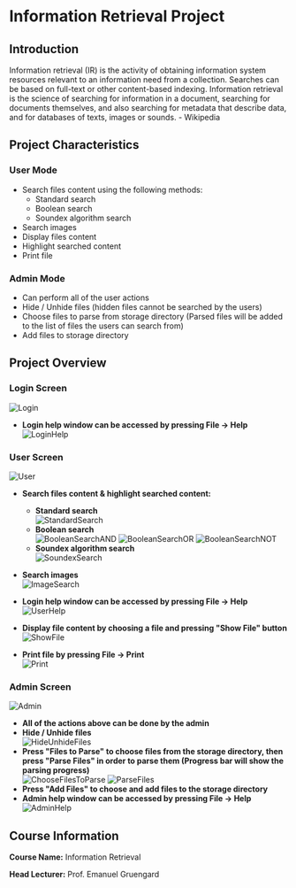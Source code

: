 # Information Retrieval Project

## Introduction

Information retrieval (IR) is the activity of obtaining information system resources relevant to an information need from a collection. Searches can be based on full-text or other content-based indexing. Information retrieval is the science of searching for information in a document, searching for documents themselves, and also searching for metadata that describe data, and for databases of texts, images or sounds. - Wikipedia

## Project Characteristics
### User Mode
- Search files content using the following methods:
  - Standard search
  - Boolean search
  - Soundex algorithm search
- Search images
- Display files content
- Highlight searched content
- Print file

### Admin Mode
- Can perform all of the user actions
- Hide / Unhide files (hidden files cannot be searched by the users)
- Choose files to parse from storage directory (Parsed files will be added to the list of files the users can search from)
- Add files to storage directory

## Project Overview
### Login Screen
![Login](https://user-images.githubusercontent.com/12692788/56161981-97247d80-5fd3-11e9-9b30-3ec73d81dfa5.jpg)

- **Login help window can be accessed by pressing File -> Help**
![LoginHelp](https://user-images.githubusercontent.com/12692788/56162024-b58a7900-5fd3-11e9-83f1-e8e3e985401f.jpg)

### User Screen
![User](https://user-images.githubusercontent.com/12692788/56162320-609b3280-5fd4-11e9-97ce-f2734dac7869.jpg)

- **Search files content & highlight searched content:**
  - **Standard search**  
  ![StandardSearch](https://user-images.githubusercontent.com/12692788/56162483-cedff500-5fd4-11e9-8a3b-05314bd0c156.jpg)
  - **Boolean search**  
  ![BooleanSearchAND](https://user-images.githubusercontent.com/12692788/56162639-241c0680-5fd5-11e9-85e3-e09c82b72029.jpg)	
  ![BooleanSearchOR](https://user-images.githubusercontent.com/12692788/56162736-68a7a200-5fd5-11e9-9412-06a87dee6e38.jpg)
  ![BooleanSearchNOT](https://user-images.githubusercontent.com/12692788/56163039-0f8c3e00-5fd6-11e9-9c11-bd6fc95a12b7.jpg)
  - **Soundex algorithm search**  
  ![SoundexSearch](https://user-images.githubusercontent.com/12692788/56163164-50845280-5fd6-11e9-8af7-0547ddf54f54.jpg)
- **Search images**                                                                                
![ImageSearch](https://user-images.githubusercontent.com/12692788/56163319-b53fad00-5fd6-11e9-98ab-5b51f376d0df.jpg)

- **Login help window can be accessed by pressing File -> Help**
 ![UserHelp](https://user-images.githubusercontent.com/12692788/56163560-49aa0f80-5fd7-11e9-84ab-049527aa0a2f.jpg)
 
- **Display file content by choosing a file and pressing "Show File" button**
![ShowFile](https://user-images.githubusercontent.com/12692788/56163982-6561e580-5fd8-11e9-9bee-1d5b131fbeac.jpg)
 
- **Print file by pressing File -> Print**  
![Print](https://user-images.githubusercontent.com/12692788/56163757-cf2dbf80-5fd7-11e9-862e-ed10bc06894b.jpg)
  
### Admin Screen
![Admin](https://user-images.githubusercontent.com/12692788/56164177-cf7a8a80-5fd8-11e9-9cdf-5bc6a3dfa0c3.jpg)

- **All of the actions above can be done by the admin**
- **Hide / Unhide files**  
![HideUnhideFiles](https://user-images.githubusercontent.com/12692788/56164492-7828ea00-5fd9-11e9-859e-67d09e0dbd4b.jpg)
- **Press "Files to Parse" to choose files from the storage directory, then press "Parse Files" in order to parse them (Progress bar will show the parsing progress)**  
![ChooseFilesToParse](https://user-images.githubusercontent.com/12692788/56164907-5d0aaa00-5fda-11e9-98f3-95f473f8c4e4.jpg)
![ParseFiles](https://user-images.githubusercontent.com/12692788/56165024-9e9b5500-5fda-11e9-955f-78b85bde040e.jpg)
- **Press "Add Files" to choose and add files to the storage directory**
- **Admin help window can be accessed by pressing File -> Help**
![AdminHelp](https://user-images.githubusercontent.com/12692788/56165300-3f8a1000-5fdb-11e9-9c17-448efa464675.jpg)


## Course Information
**Course Name:** Information Retrieval

**Head Lecturer:** Prof. Emanuel Gruengard

